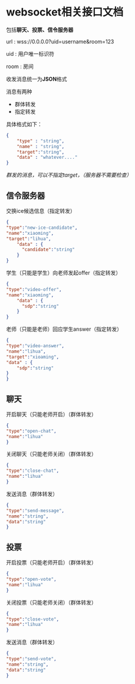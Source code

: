 websocket相关接口文档
====================
包括**聊天、投票、信令服务器**

url : wss://0.0.0.0?uid=username&room=123

uid : 用户唯一标识符

room : 房间

收发消息统一为**JSON**格式

消息有两种

* 群体转发
* 指定转发

具体格式如下：
```json
{
    "type" : "string",
    "name" : "string",
    "target":"string",
    "data" : "whatever...."
}
```
*群发的消息，可以不指定target，（服务器不需要检查）*

信令服务器
--------
交换ice候选信息（指定转发）
```json
{
"type":"new-ice-candidate",
"name":"xiaoming",
"target":"lihua",
    "data" : {
      "candidate":"string"
    }
}
```

学生（只能是学生）向老师发起offer（指定转发）
```json
{
"type":"video-offer",
"name":"xiaoming",
    "data" : {
      "sdp":"string"
    }
}
```

老师（只能是老师）回应学生answer（指定转发）
```json
{
"type":"video-answer",
"name":"lihua",
"target":"xioaming",
"data" : {
    "sdp":"string"
}
}
```

聊天
---
开启聊天（只能老师开启）（群体转发）
```json
{
"type":"open-chat",
"name":"lihua"
}
```

关闭聊天（只能老师关闭）（群体转发）
```json
{
"type":"close-chat",
"name":"lihua"
}
```

发送消息（群体转发）
```json
{
"type":"send-message",
"name":"string",
"data":"string"
}
```

投票
---
开启投票（只能老师开启）（群体转发）
```json
{
"type":"open-vote",
"name":"lihua"
}
```

关闭投票（只能老师关闭）（群体转发）
```json
{
"type":"close-vote",
"name":"lihua"
}
```

发送消息（群体转发）
```json
{
"type":"send-vote",
"name":"string",
"data":"string"
}
```